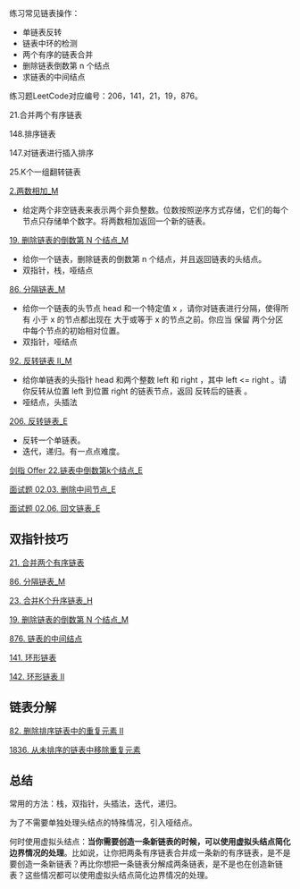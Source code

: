 练习常见链表操作：

- 单链表反转
- 链表中环的检测
- 两个有序的链表合并
- 删除链表倒数第 n 个结点
- 求链表的中间结点

练习题LeetCode对应编号：206，141，21，19，876。


21.合并两个有序链表

148.排序链表

147.对链表进行插入排序

25.K个一组翻转链表

[2.两数相加_M](../explain/2.两数相加_M.md)

- 给定两个非空链表来表示两个非负整数。位数按照逆序方式存储，它们的每个节点只存储单个数字。将两数相加返回一个新的链表。

[19. 删除链表的倒数第 N 个结点_M](../explain/19.%20删除链表的倒数第%20N%20个结点_M.md)

- 给你一个链表，删除链表的倒数第 n 个结点，并且返回链表的头结点。
- 双指针，栈，哑结点

[86. 分隔链表_M](../explain/86.%20分隔链表_M.md)

- 给你一个链表的头节点 head 和一个特定值 x ，请你对链表进行分隔，使得所有 小于 x 的节点都出现在 大于或等于 x 的节点之前。你应当 保留 两个分区中每个节点的初始相对位置。
- 双指针，哑结点

[92. 反转链表 II_M](../explain/92.%20反转链表%20II_M.md)

- 给你单链表的头指针 head 和两个整数 left 和 right ，其中 left <= right 。请你反转从位置 left 到位置 right 的链表节点，返回 反转后的链表 。
- 哑结点，头插法

[206. 反转链表_E](../explain/206.%20反转链表_E.md)

- 反转一个单链表。
- 迭代，递归。有一点点难度。

[剑指 Offer 22.链表中倒数第k个结点_E](../explain/剑指%20Offer%2022.链表中倒数第k个结点_E.md)

[面试题 02.03. 删除中间节点_E](../explain/面试题%2002.03.%20删除中间节点_E.md)

[面试题 02.06. 回文链表_E](../explain/面试题%2002.06.%20回文链表_E.md)

## 双指针技巧

[21. 合并两个有序链表](../explain/21.%20合并两个有序链表.md)

[86. 分隔链表_M](../explain/86.%20分隔链表_M.md)

[23. 合并K个升序链表_H](../explain/23.%20合并K个升序链表_H.md)

[19. 删除链表的倒数第 N 个结点_M](../explain/19.%20删除链表的倒数第%20N%20个结点_M.md)

[876. 链表的中间结点](../explain/876.%20链表的中间结点.md)

[141. 环形链表](../explain/141.%20环形链表.md)

[142. 环形链表 II](../explain/142.%20环形链表%20II.md)

## 链表分解

[82. 删除排序链表中的重复元素 II](../explain/82.%20删除排序链表中的重复元素%20II.md)

[1836. 从未排序的链表中移除重复元素](../explain/1836.%20从未排序的链表中移除重复元素.md)



## 总结

常用的方法：栈，双指针，头插法，迭代，递归。

为了不需要单独处理头结点的特殊情况，引入哑结点。

何时使用虚拟头结点：**当你需要创造一条新链表的时候，可以使用虚拟头结点简化边界情况的处理**。比如说，让你把两条有序链表合并成一条新的有序链表，是不是要创造一条新链表？再比你想把一条链表分解成两条链表，是不是也在创造新链表？这些情况都可以使用虚拟头结点简化边界情况的处理。

